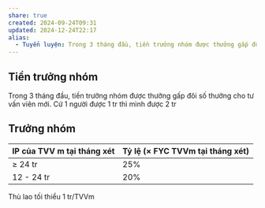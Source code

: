 ```yaml
---
share: true
created: 2024-09-24T09:31
updated: 2024-12-24T22:17
alias:
  - Tuyển luyện: Trong 3 tháng đầu, tiền trưởng nhóm được thưởng gấp đôi số thưởng cho tư vấn viên mới
---
```

## Tiền trưởng nhóm
Trong 3 tháng đầu, tiền trưởng nhóm được thưởng gấp đôi số thưởng cho tư vấn viên mới. Cứ 1 người được 1 tr thì mình được 2 tr

## Trưởng nhóm
| IP của TVV m tại tháng xét | Tỷ lệ (× FYC TVVm tại tháng xét) |
| -------------------------- | -------------------------------- |
| ≥ 24 tr                    | 25%                              |
| 12 - 24 tr                 | 20%                                 |

Thù lao tối thiểu 1 tr/TVVm
